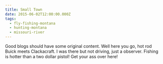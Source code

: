 ```yaml
---
title: Small Town
date: 2015-06-02T12:00:00.000Z
tags:
  - fly-fishing-montana
  - hunting-montana
  - missouri-river
---
```


Good blogs should have some original content. Well here you go, hot rod Buick meets Clackacraft. I was there but not driving, just a observer. Fishing is hotter than a two dollar pistol! Get your ass over here!

